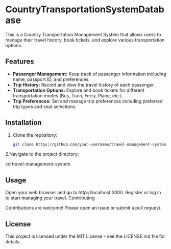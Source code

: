 # CountryTransportationSystemDatabase

This is a Country Transportation Management System that allows users to manage their travel history, book tickets, and explore various transportation options.

## Features

- **Passenger Management:** Keep track of passenger information including name, passport ID, and preferences.
- **Trip History:** Record and view the travel history of each passenger.
- **Transportation Options:** Explore and book tickets for different transportation modes (Bus, Train, Ferry, Plane, etc.).
- **Trip Preferences:** Set and manage trip preferences including preferred trip types and seat selections.

## Installation

1. Clone the repository:

   ```bash
   git clone https://github.com/your-username/travel-management-system.git

2.Navigate to the project directory:

  cd travel-management-system

  
## Usage

Open your web browser and go to http://localhost:3000.
Register or log in to start managing your travel.
Contributing

Contributions are welcome! Please open an issue or submit a pull request.

## License

This project is licensed under the MIT License - see the LICENSE.md file for details.
